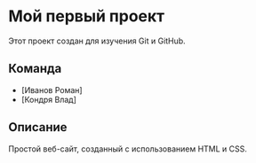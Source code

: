 # Мой первый проект

Этот проект создан для изучения Git и GitHub.

## Команда
- [Иванов Роман] 
- [Кондря Влад]

## Описание
Простой веб-сайт, созданный с использованием HTML и CSS.
